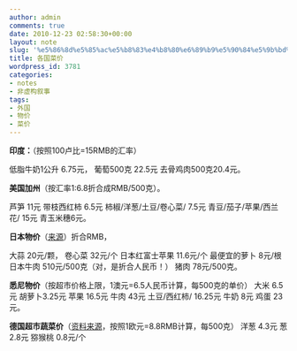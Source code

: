 ```yaml
---
author: admin
comments: true
date: 2010-12-23 02:58:30+00:00
layout: note
slug: '%e5%86%8d%e5%85%ac%e5%b8%83%e4%b8%80%e6%89%b9%e5%90%84%e5%9b%bd%e8%8f%9c%e4%bb%b7'
title: 各国菜价
wordpress_id: 3781
categories:
- notes
- 非虚构叙事
tags:
- 外国
- 物价
- 菜价
---
```


**印度：**（按照100卢比=15RMB的汇率）

低脂牛奶1公升 6.75元， 
葡萄500克 22.5元
去骨鸡肉500克20.4元。

**美国加州**（按汇率1:6.8折合成RMB/500克）。

芦笋 11元
带枝西红柿 6.5元
柿椒/洋葱/土豆/卷心菜/ 7.5元
青豆/茄子/苹果/西兰花/ 15元
青玉米穗6元。

**日本物价**（[来源](http://tang-xinzi.blog.163.com/blog/static/127089339201010299192644/)）折合RMB，

大蒜 20元/颗，
卷心菜 32元/个 
日本红富士苹果 11.6元/个
最便宜的萝卜 8元/根
日本牛肉 510元/500克（对，是折合人民币！）
猪肉 78元/500克。

**悉尼物价**（按超市价格上限，1澳元=6.5人民币计算，每500克的单价）
大米 6.5元
胡萝卜3.25元
苹果 16.5元
牛肉 43元
土豆/西红柿/ 16.25元
牛奶 8元
鸡蛋 23元。

**德国超市蔬菜价**（[资料来源](http://www.aldi-sued.de/de/html/product_range/sortiment_ab_mo-06kw4910_obst-gemuese.htm?WT.z_src=main)，按照1欧元=8.8RMB计算，每500克）
洋葱 4.3元
葱 2.8元
猕猴桃 0.8元/个
